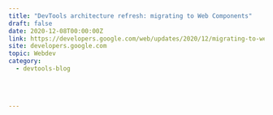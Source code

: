 ```yaml
---
title: "DevTools architecture refresh: migrating to Web Components"
draft: false
date: 2020-12-08T00:00:00Z
link: https://developers.google.com/web/updates/2020/12/migrating-to-web-components?utm_medium=RSS&utm_source=hune
site: developers.google.com
topic: Webdev
category:
  - devtools-blog
  
   
  

---
```

